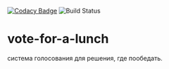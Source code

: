 [![Codacy Badge](https://api.codacy.com/project/badge/Grade/7dc5d1e04cd64fb581c245aae4e40149)](https://www.codacy.com/app/VyacheslavShilov/vote-for-a-lunch?utm_source=github.com&amp;utm_medium=referral&amp;utm_content=VyacheslavShilov/vote-for-a-lunch&amp;utm_campaign=Badge_Grade)
![Build Status](https://travis-ci.org/VyacheslavShilov/vote-for-a-lunch.svg?branch=master)

# vote-for-a-lunch

система голосования для решения, где пообедать.

